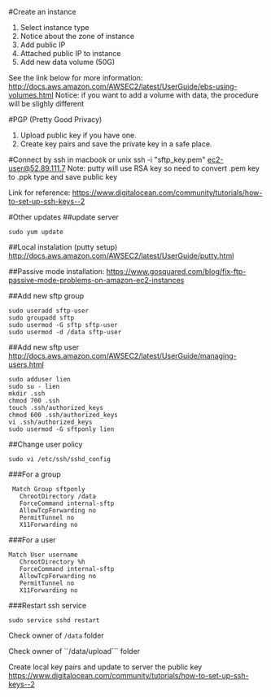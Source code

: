 #Create an instance
1. Select instance type
2. Notice about the zone of instance
3. Add public IP
4. Attached public IP to instance
5. Add new data volume (50G)

See the link below for more information:
http://docs.aws.amazon.com/AWSEC2/latest/UserGuide/ebs-using-volumes.html
Notice: if you want to add a volume with data, the procedure will be slighly different

#PGP (Pretty Good Privacy)
1. Upload public key if you have one.
2. Create key pairs and save the private key in a safe place.

#Connect by ssh in macbook or unix
ssh -i "sftp_key.pem" ec2-user@52.89.111.7
Note: putty will use RSA key so need to convert .pem key to .ppk type and save public key

Link for reference:
https://www.digitalocean.com/community/tutorials/how-to-set-up-ssh-keys--2

#Other updates
##update server
```
sudo yum update
```
##Local instalation (putty setup)
http://docs.aws.amazon.com/AWSEC2/latest/UserGuide/putty.html

##Passive mode installation:
https://www.gosquared.com/blog/fix-ftp-passive-mode-problems-on-amazon-ec2-instances

##Add new sftp group
```
sudo useradd sftp-user
sudo groupadd sftp
sudo usermod -G sftp sftp-user
sudo usermod -d /data sftp-user
```

##Add new sftp user
http://docs.aws.amazon.com/AWSEC2/latest/UserGuide/managing-users.html
```
sudo adduser lien
sudo su - lien
mkdir .ssh
chmod 700 .ssh
touch .ssh/authorized_keys
chmod 600 .ssh/authorized_keys
vi .ssh/authorized_keys 
sudo usermod -G sftponly lien
```
##Change user policy
```
sudo vi /etc/ssh/sshd_config
```
###For a group
```
 Match Group sftponly
   ChrootDirectory /data
   ForceCommand internal-sftp
   AllowTcpForwarding no
   PermitTunnel no
   X11Forwarding no
```
###For a user
```
Match User username
   ChrootDirectory %h
   ForceCommand internal-sftp
   AllowTcpForwarding no
   PermitTunnel no
   X11Forwarding no
```

###Restart ssh service
```
sudo service sshd restart
```

Check owner of ```/data``` folder

Check owner of ``/data/upload``` folder

Create local key pairs and update to server the public key
https://www.digitalocean.com/community/tutorials/how-to-set-up-ssh-keys--2

